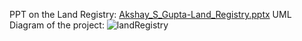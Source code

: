 PPT on the Land Registry: [Akshay_S_Gupta-Land_Registry.pptx](https://github.com/user-attachments/files/18632371/Akshay_S_Gupta-Land_Registry.pptx)
UML Diagram of the project:
![landRegistry](https://github.com/user-attachments/assets/f69562ff-657f-4c2f-9bee-b828caeb78a5)
